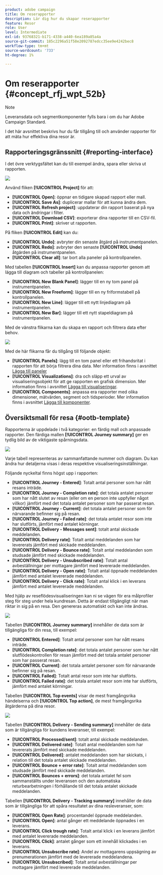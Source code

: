 ```yaml
---
product: adobe campaign
title: Om reserapporter
description: Lär dig hur du skapar reserapporter
feature: Resor
role: User
level: Intermediate
exl-id: 93768321-b171-4338-a440-6ea189a85a4a
source-git-commit: 185c2296a51f58e2092787edcc35ee9e4242bec8
workflow-type: tm+mt
source-wordcount: '733'
ht-degree: 1%

---
```


# Om reserapporter {#concept_rfj_wpt_52b}

>[!NOTE]
>
>Leveransdata och segmentkomponenter fylls bara i om du har Adobe Campaign Standard.

I det här avsnittet beskrivs hur du får tillgång till och använder rapporter för att mäta hur effektiva dina resor är.

## Rapporteringsgränssnitt {#reporting-interface}

I det övre verktygsfältet kan du till exempel ändra, spara eller skriva ut rapporten.

![](../assets/dynamic_report_toolbar.png)

Använd fliken **[!UICONTROL Project]** för att:

* **[!UICONTROL Open]**: öppnar en tidigare skapad rapport eller mall.
* **[!UICONTROL Save As]**: duplicerar mallar för att kunna ändra dem.
* **[!UICONTROL Refresh project]**: uppdaterar din rapport baserat på nya data och ändringar i filter.
* **[!UICONTROL Download CSV]**: exporterar dina rapporter till en CSV-fil.
* **[!UICONTROL Print]**: skriver ut rapporten.

På fliken **[!UICONTROL Edit]** kan du:

* **[!UICONTROL Undo]**: avbryter din senaste åtgärd på instrumentpanelen.
* **[!UICONTROL Redo]**: avbryter den senaste  **[!UICONTROL Undo]** åtgärden på instrumentpanelen.
* **[!UICONTROL Clear all]**: tar bort alla paneler på kontrollpanelen.

Med tabellen **[!UICONTROL Insert]** kan du anpassa rapporter genom att lägga till diagram och tabeller på kontrollpanelen:

* **[!UICONTROL New Blank Panel]**: lägger till en ny tom panel på instrumentpanelen.
* **[!UICONTROL New Freeform]**: lägger till en ny friformstabell på kontrollpanelen.
* **[!UICONTROL New Line]**: lägger till ett nytt linjediagram på instrumentpanelen.
* **[!UICONTROL New Bar]**: lägger till ett nytt stapeldiagram på instrumentpanelen.

Med de vänstra flikarna kan du skapa en rapport och filtrera data efter behov.

![](../assets/dynamic_report_interface.png)

Med de här flikarna får du tillgång till följande objekt:

* **[!UICONTROL Panels]**: lägg till en tom panel eller ett frihandsritat i rapporten för att börja filtrera dina data. Mer information finns i avsnittet [Lägga till paneler](../reporting/creating-your-journey-reports.md#adding-panels)
* **[!UICONTROL Visualizations]**: dra och släpp ett urval av visualiseringsobjekt för att ge rapporten en grafisk dimension. Mer information finns i avsnittet [Lägga till visualiseringar](../reporting/creating-your-journey-reports.md#adding-visualizations).
* **[!UICONTROL Components]**: anpassa era rapporter med olika dimensioner, mätvärden, segment och tidsperioder. Mer information finns i avsnittet [Lägga till komponenter](../reporting/creating-your-journey-reports.md#adding-components).

## Översiktsmall för resa {#ootb-template}

Rapporterna är uppdelade i två kategorier: en färdig mall och anpassade rapporter.
Den färdiga mallen **[!UICONTROL Journey summary]** ger en tydlig bild av de viktigaste spårningsdata.

![](../assets/dynamic_report_journey_8.png)

Varje tabell representeras av sammanfattande nummer och diagram. Du kan ändra hur detaljerna visas i deras respektive visualiseringsinställningar.

Följande nyckeltal finns högst upp i rapporten:

* **[!UICONTROL Journey - Entered]**: Totalt antal personer som har nått resans inträde.
* **[!UICONTROL Journey - Completion rate]**: det totala antalet personer som har nått slutet av resan (eller om en person inte uppfyller något villkor) jämfört med det totala antalet personer som har passerat resan.
* **[!UICONTROL Journey - Current]**: det totala antalet personer som för närvarande befinner sig på resan.
* **[!UICONTROL Journey - Failed rate]**: det totala antalet resor som inte har slutförts, jämfört med antalet körningar.
* **[!UICONTROL Delivery - Messages sent]**: totalt antal skickade meddelanden.
* **[!UICONTROL Delivery rate]**: Totalt antal meddelanden som har levererats jämfört med skickade meddelanden.
* **[!UICONTROL Delivery - Bounce rate]**: Totalt antal meddelanden som studsade jämfört med skickade meddelanden.
* **[!UICONTROL Delivery - Unsubscribed rate]**: Totalt antal avbeställningar per mottagare jämfört med levererade meddelanden.
* **[!UICONTROL Delivery - Open rate]**: Totalt antal öppnade meddelanden jämfört med antalet levererade meddelanden.
* **[!UICONTROL Delivery - Click rate]**: Totalt antal klick i en leverans jämfört med antalet levererade meddelanden.

Med hjälp av reseflödesvisualiseringen kan ni se vägen för era målprofiler steg för steg under hela kundresan. Detta är endast tillgängligt när man riktar in sig på en resa. Den genereras automatiskt och kan inte ändras.

![](../assets/dynamic_report_journey_10.png)

Tabellen **[!UICONTROL Journey summary]** innehåller de data som är tillgängliga för din resa, till exempel:

* **[!UICONTROL Entered]**: Totalt antal personer som har nått resans inträde.
* **[!UICONTROL Completion rate]**: det totala antalet personer som har nått slutflödeskontrollen för resan jämfört med det totala antalet personer som har passerat resan.
* **[!UICONTROL Current]**: det totala antalet personer som för närvarande befinner sig på resan.
* **[!UICONTROL Failed]**: Totalt antal resor som inte har slutförts.
* **[!UICONTROL Failed rate]**: det totala antalet resor som inte har slutförts, jämfört med antalet körningar.

Tabellen **[!UICONTROL Top events]** visar de mest framgångsrika händelserna och **[!UICONTROL Top action]**, de mest framgångsrika åtgärderna på dina resor.

![](../assets/dynamic_report_journey_11.png)

Tabellen **[!UICONTROL Delivery - Sending summary]** innehåller de data som är tillgängliga för kundens leveranser, till exempel:

* **[!UICONTROL Processed/sent]**: totalt antal skickade meddelanden.
* **[!UICONTROL Delivered rate]**: Totalt antal meddelanden som har levererats jämfört med skickade meddelanden.
* **[!UICONTROL Delivered]**: antalet meddelanden som har skickats, i relation till det totala antalet skickade meddelanden.
* **[!UICONTROL Bounce + error rate]**: Totalt antal meddelanden som studsade jämfört med skickade meddelanden.
* **[!UICONTROL Bounces + errors]**: det totala antalet fel som sammanställts under leveransen och den automatiska returbearbetningen i förhållande till det totala antalet skickade meddelanden.

Tabellen **[!UICONTROL Delivery - Tracking summary]** innehåller de data som är tillgängliga för att spåra resultatet av dina resleveranser, som:

* **[!UICONTROL Open Rate]**: procentandel öppnade meddelanden.
* **[!UICONTROL Open]**: antal gånger ett meddelande öppnades i en leverans.
* **[!UICONTROL Click trough rate]**: Totalt antal klick i en leverans jämfört med antalet levererade meddelanden.
* **[!UICONTROL Click]**: antalet gånger som ett innehåll klickades i en leverans.
* **[!UICONTROL Unsubscribe rate]**: Andel av mottagarens uppsägning av prenumerationen jämfört med de levererade meddelandena.
* **[!UICONTROL Unsubscribed]**: Totalt antal avbeställningar per mottagare jämfört med levererade meddelanden.
